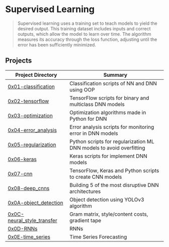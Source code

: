 # Supervised Learning

> Supervised learning uses a training set to teach models to yield the desired output. This training dataset includes inputs and correct outputs, which allow the model to learn over time. The algorithm measures its accuracy through the loss function, adjusting until the error has been sufficiently minimized.

## Projects

| Project Directory| Summary |
| ------------------------------------|----|
| [0x01-classification](https://github.com/jhonaRiver/holbertonschool-machine_learning/tree/master/supervised_learning/0x01-classification)| Classification scripts of NN and DNN using OOP|
| [0x02-tensorflow](https://github.com/jhonaRiver/holbertonschool-machine_learning/tree/master/supervised_learning/0x02-tensorflow)| TensorFlow scripts for binary and multiclass DNN models|
| [0x03-optimization](https://github.com/jhonaRiver/holbertonschool-machine_learning/tree/master/supervised_learning/0x03-optimization)| Optimization algorithms made in Python for DNN|
| [0x04-error_analysis](https://github.com/jhonaRiver/holbertonschool-machine_learning/tree/master/supervised_learning/0x04-error_analysis)| Error analysis scripts for monitoring error in DNN models|
| [0x05-regularization](https://github.com/jhonaRiver/holbertonschool-machine_learning/tree/master/supervised_learning/0x05-regularization)| Python scripts for regularization ML DNN models to avoid overfitting|
| [0x06-keras](https://github.com/jhonaRiver/holbertonschool-machine_learning/tree/master/supervised_learning/0x06-keras)| Keras scripts for implement DNN models|
| [0x07-cnn](https://github.com/jhonaRiver/holbertonschool-machine_learning/tree/master/supervised_learning/0x07-cnn)| TensorFlow, Keras and Python scripts to create CNN models|
| [0x08-deep_cnns](https://github.com/jhonaRiver/holbertonschool-machine_learning/tree/master/supervised_learning/0x08-deep_cnns)| Building 5 of the most disruptive DNN architectures|
| [0x0A-object_detection](https://github.com/jhonaRiver/holbertonschool-machine_learning/tree/master/supervised_learning/0x0A-object_detection)| Object detection using YOLOv3 algorithm|
| [0x0C-neural_style_transfer](https://github.com/jhonaRiver/holbertonschool-machine_learning/tree/master/supervised_learning/0x0C-neural_style_transfer)| Gram matrix, style/content costs, gradient tape|
| [0x0D-RNNs](https://github.com/jhonaRiver/holbertonschool-machine_learning/tree/master/supervised_learning/0x0D-RNNs)| RNNs|
| [0x0E-time_series]()| Time Series Forecasting|
